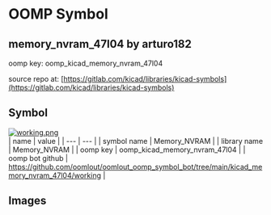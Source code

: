 # OOMP Symbol  
## memory_nvram_47l04  by arturo182  
  
oomp key: oomp_kicad_memory_nvram_47l04  
  
source repo at: [https://gitlab.com/kicad/libraries/kicad-symbols](https://gitlab.com/kicad/libraries/kicad-symbols)  
## Symbol  
  
[![working.png](working_600.png)](working.png)  
| name | value | 
| --- | --- | 
| symbol name | Memory_NVRAM | 
| library name | Memory_NVRAM | 
| oomp key | oomp_kicad_memory_nvram_47l04 | 
| oomp bot github | https://github.com/oomlout/oomlout_oomp_symbol_bot/tree/main/kicad_memory_nvram_47l04/working | 
## Images  
